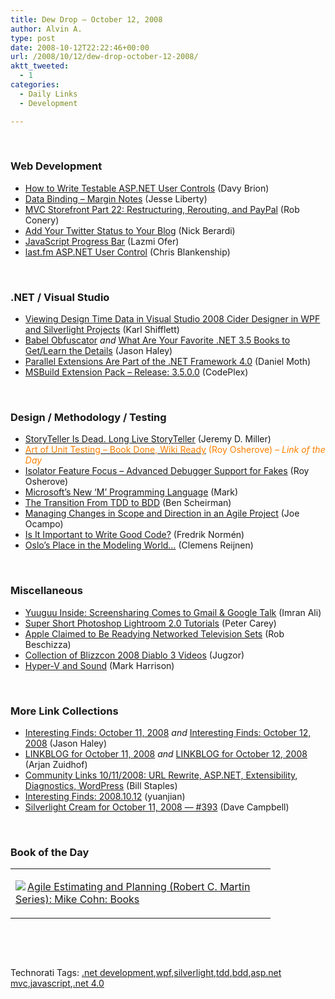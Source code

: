 ```yaml
---
title: Dew Drop – October 12, 2008
author: Alvin A.
type: post
date: 2008-10-12T22:22:46+00:00
url: /2008/10/12/dew-drop-october-12-2008/
aktt_tweeted:
  - 1
categories:
  - Daily Links
  - Development

---
```

&#160;

### Web Development

  * <a target="_blank" href="http://davybrion.com/blog/2008/10/how-to-write-testable-aspnet-usercontrols/">How to Write Testable ASP.NET User Controls</a> (Davy Brion) 
  * <a target="_blank" href="http://silverlight.net/blogs/jesseliberty/archive/2008/10/11/data-binding-margin-notes.aspx">Data Binding &#8211; Margin Notes</a> (Jesse Liberty) 
  * <a target="_blank" href="http://blog.wekeroad.com/mvc-storefront/mvcstore-part-22/">MVC Storefront Part 22: Restructuring, Rerouting, and PayPal</a> (Rob Conery) 
  * <a target="_blank" href="http://www.coderjournal.com/2008/10/add-your-twitter-status-to-your-blog/">Add Your Twitter Status to Your Blog</a> (Nick Berardi) 
  * <a target="_blank" href="http://www.codeproject.com/KB/scripting/ProgressBarJS.aspx">JavaScript Progress Bar</a> (Lazmi Ofer) 
  * <a target="_blank" href="http://www.dscoduc.com/post/2008/10/09/lastfm-ASPNET-User-Control.aspx">last.fm ASP.NET User Control</a> (Chris Blankenship) 

&#160;

### .NET / Visual Studio

  * <a target="_blank" href="http://karlshifflett.wordpress.com/2008/10/11/viewing-design-time-data-in-visual-studio-2008-cider-designer-in-wpf-and-silverlight-projects/">Viewing Design Time Data in Visual Studio 2008 Cider Designer in WPF and Silverlight Projects</a> (Karl Shifflett) 
  * <a target="_blank" href="http://jasonhaley.com/blog/archive/2008/10/11/142352.aspx">Babel Obfuscator</a>&#160;_and_&#160;<a target="_blank" href="http://jasonhaley.com/blog/archive/2008/10/11/142353.aspx">What Are Your Favorite .NET 3.5 Books to Get/Learn the Details</a> (Jason Haley) 
  * <a target="_blank" href="http://www.danielmoth.com/Blog/2008/10/parallel-extensions-are-part-of-net.html">Parallel Extensions Are Part of the .NET Framework 4.0</a> (Daniel Moth) 
  * <a target="_blank" href="http://www.codeplex.com/MSBuildExtensionPack/Release/ProjectReleases.aspx?ReleaseId=18025">MSBuild Extension Pack &#8211; Release: 3.5.0.0</a> (CodePlex) 

&#160;

### Design / Methodology / Testing

  * <a target="_blank" href="http://codebetter.com/blogs/jeremy.miller/archive/2008/10/11/storyteller-is-dead-long-live-storyteller.aspx">StoryTeller Is Dead. Long Live StoryTeller</a> (Jeremy D. Miller) 
  * <a target="_blank" href="http://weblogs.asp.net/rosherove/archive/2008/10/11/art-of-unit-testing-book-done-wiki-ready.aspx"><font color="#ff8000">Art of Unit Testing &#8211; Book Done, Wiki Ready</font></a> <font color="#ff8000">(Roy Osherove)<em> – Link of the Day</em></font> 
  * <a target="_blank" href="http://weblogs.asp.net/rosherove/archive/2008/10/11/isolator-feature-focus-advanced-debugger-support-for-fakes.aspx">Isolator Feature Focus &#8211; Advanced Debugger Support for Fakes</a> (Roy Osherove) 
  * <a target="_blank" href="http://thecoffeedesk.com/news/index.php/archives/74">Microsoft&#8217;s New &#8216;M&#8217; Programming Language</a> (Mark) 
  * <a target="_blank" href="http://flux88.com/TheTransitionFromTDDToBDD.aspx">The Transition From TDD to BDD</a> (Ben Scheirman) 
  * <a target="_blank" href="http://www.lostechies.com/blogs/joe_ocampo/archive/2008/10/12/managing-changes-in-scope-and-direction-in-an-agile-projects.aspx">Managing Changes in Scope and Direction in an Agile Project</a> (Joe Ocampo) 
  * <a target="_blank" href="http://weblogs.asp.net/fredriknormen/archive/2008/10/12/is-it-important-to-write-good-code.aspx">Is It Important to Write Good Code?</a> (Fredrik Normén) 
  * <a target="_blank" href="http://www.clemensreijnen.nl/post/2008/10/Oslorsquo%3bs-place-in-the-modeling-worldhellip%3b.aspx">Oslo&#8217;s Place in the Modeling World&#8230;</a> (Clemens Reijnen) 

&#160;

### Miscellaneous

  * <a target="_blank" href="http://webworkerdaily.com/2008/10/11/yuuguu-inside-screensharing-comes-to-gmail-google-talk/">Yuuguu Inside: Screensharing Comes to Gmail & Google Talk</a> (Imran Ali) 
  * <a target="_blank" href="http://digital-photography-school.com/blog/super-short-photoshop-lightroom-20-tutorials-straightening-images-video/">Super Short Photoshop Lightroom 2.0 Tutorials</a> (Peter Carey) 
  * <a target="_blank" href="http://gadgets.boingboing.net/2008/10/10/apple-claimed-to-be.html">Apple Claimed to Be Readying Networked Television Sets</a> (Rob Beschizza) 
  * <a target="_blank" href="http://www.diablofans.com/forums/showthread.php?t=15372">Collection of Blizzcon 2008 Diablo 3 Videos</a> (Jugzor) 
  * <a target="_blank" href="http://markharrison.co.uk/blog/2008/10/hyper-v-and-sound.htm">Hyper-V and Sound</a> (Mark Harrison) 

&#160;

### More Link Collections

  * <a target="_blank" href="http://jasonhaley.com/blog/archive/2008/10/11/142351.aspx">Interesting Finds: October 11, 2008</a>&#160;_and_&#160;<a target="_blank" href="http://jasonhaley.com/blog/archive/2008/10/12/142358.aspx">Interesting Finds: October 12, 2008</a> (Jason Haley) 
  * <a target="_blank" href="http://www.arjansworld.com/2008/10/11/linkblog-for-october-11-2008/">LINKBLOG for October 11, 2008</a>&#160;_and_&#160;<a target="_blank" href="http://www.arjansworld.com/2008/10/12/linkblog-for-october-12-2008/">LINKBLOG for October 12, 2008</a> (Arjan Zuidhof) 
  * <a target="_blank" href="http://blogs.iis.net/bills/archive/2008/10/11/community-links-10-11-2008-url-rewrite-asp-net-extensibility-diagnostics-wordpress.aspx">Community Links 10/11/2008: URL Rewrite, ASP.NET, Extensibility, Diagnostics, WordPress</a> (Bill Staples) 
  * <a target="_blank" href="http://weblogs.asp.net/yuanjian/archive/2008/10/11/interesting-finds-2008-10-12.aspx">Interesting Finds: 2008.10.12</a> (yuanjian) 
  * <a target="_blank" href="http://geekswithblogs.net/WynApseTechnicalMusings/archive/2008/10/11/125783.aspx">Silverlight Cream for October 11, 2008 &#8212; #393</a> (Dave Campbell) 

&#160;

### Book of the Day

<div style="padding-bottom: 0px; margin: 0px; padding-left: 0px; padding-right: 0px; display: inline; float: none; padding-top: 0px" id="scid:7dc1bd33-94bd-46fd-a20b-0131235bcd47:01e9ca99-39a1-4b53-84a8-bd3897b602e5" class="wlWriterEditableSmartContent">
  <table cellspacing="0" cellpadding="2" width="400" border="0" unselectable="on">
    <tr>
      <td valign="top" width="400">
        <p>
          <a title="Agile Estimating and Planning (Robert C. Martin Series): Mike Cohn: Books" href="http://www.amazon.com/exec/obidos/ASIN/0131479415/alvinashcraft-20"><img data-recalc-dims="1" decoding="async" src="https://i0.wp.com/images.amazon.com/images/P/0131479415.01.MZZZZZZZ.jpg?w=660" border="0" align="left" style="float:left" />Agile Estimating and Planning (Robert C. Martin Series): Mike Cohn: Books</a>
        </p>
      </td>
    </tr>
  </table>
</div>

&#160;

<div style="padding-bottom: 0px; margin: 0px; padding-left: 0px; padding-right: 0px; display: inline; float: none; padding-top: 0px" id="scid:C16BAC14-9A3D-4c50-9394-FBFEF7A93539:2e2fa67b-d8c0-4623-bf80-06480a7ebfe9" class="wlWriterEditableSmartContent">
  <!--dotnetkickit-->
</div>

&#160;

<div style="padding-bottom: 0px; margin: 0px; padding-left: 0px; padding-right: 0px; display: inline; float: none; padding-top: 0px" id="scid:0767317B-992E-4b12-91E0-4F059A8CECA8:b96c88a5-94a4-44e3-9129-9f1e592b8837" class="wlWriterEditableSmartContent">
  Technorati Tags: <a href="http://technorati.com/tags/.net+development" rel="tag">.net development</a>,<a href="http://technorati.com/tags/wpf" rel="tag">wpf</a>,<a href="http://technorati.com/tags/silverlight" rel="tag">silverlight</a>,<a href="http://technorati.com/tags/tdd" rel="tag">tdd</a>,<a href="http://technorati.com/tags/bdd" rel="tag">bdd</a>,<a href="http://technorati.com/tags/asp.net+mvc" rel="tag">asp.net mvc</a>,<a href="http://technorati.com/tags/javascript" rel="tag">javascript</a>,<a href="http://technorati.com/tags/.net+4.0" rel="tag">.net 4.0</a>
</div>